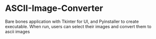 # ASCII-Image-Converter
Bare bones application with Tkinter for UI, and Pyinstaller to create executable. When run, users can select their images and convert them to ascii images
